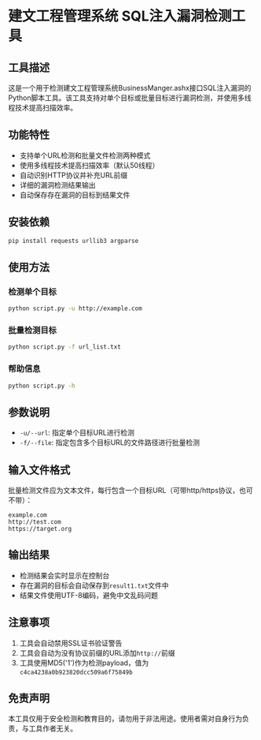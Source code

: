 # 建文工程管理系统 SQL注入漏洞检测工具

## 工具描述

这是一个用于检测建文工程管理系统BusinessManger.ashx接口SQL注入漏洞的Python脚本工具。该工具支持对单个目标或批量目标进行漏洞检测，并使用多线程技术提高扫描效率。

## 功能特性

- 支持单个URL检测和批量文件检测两种模式
- 使用多线程技术提高扫描效率（默认50线程）
- 自动识别HTTP协议并补充URL前缀
- 详细的漏洞检测结果输出
- 自动保存存在漏洞的目标到结果文件

## 安装依赖

```bash
pip install requests urllib3 argparse
```

## 使用方法

### 检测单个目标

```bash
python script.py -u http://example.com
```

### 批量检测目标

```bash
python script.py -f url_list.txt
```

### 帮助信息

```bash
python script.py -h
```

## 参数说明

- `-u/--url`: 指定单个目标URL进行检测
- `-f/--file`: 指定包含多个目标URL的文件路径进行批量检测

## 输入文件格式

批量检测文件应为文本文件，每行包含一个目标URL（可带http/https协议，也可不带）：
```
example.com
http://test.com
https://target.org
```

## 输出结果

- 检测结果会实时显示在控制台
- 存在漏洞的目标会自动保存到`result1.txt`文件中
- 结果文件使用UTF-8编码，避免中文乱码问题

## 注意事项

1. 工具会自动禁用SSL证书验证警告
2. 工具会自动为没有协议前缀的URL添加`http://`前缀
3. 工具使用MD5('1')作为检测payload，值为`c4ca4238a0b923820dcc509a6f75849b`

## 免责声明

本工具仅用于安全检测和教育目的，请勿用于非法用途。使用者需对自身行为负责，与工具作者无关。

